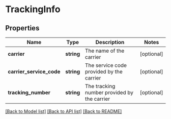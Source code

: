 # TrackingInfo

## Properties
Name | Type | Description | Notes
------------ | ------------- | ------------- | -------------
**carrier** | **string** | The name of the carrier | [optional] 
**carrier_service_code** | **string** | The service code provided by the carrier | [optional] 
**tracking_number** | **string** | The tracking number provided by the carrier | [optional] 

[[Back to Model list]](../../README.md#documentation-for-models) [[Back to API list]](../../README.md#documentation-for-api-endpoints) [[Back to README]](../../README.md)

